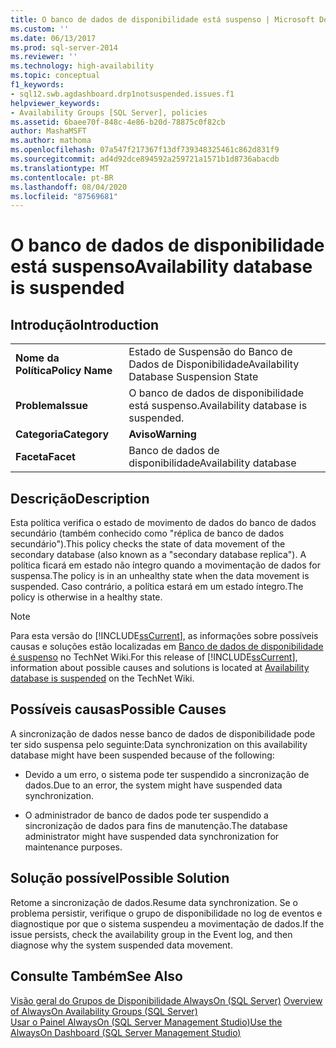 ```yaml
---
title: O banco de dados de disponibilidade está suspenso | Microsoft Docs
ms.custom: ''
ms.date: 06/13/2017
ms.prod: sql-server-2014
ms.reviewer: ''
ms.technology: high-availability
ms.topic: conceptual
f1_keywords:
- sql12.swb.agdashboard.drp1notsuspended.issues.f1
helpviewer_keywords:
- Availability Groups [SQL Server], policies
ms.assetid: 6baee70f-848c-4e86-b20d-78875c0f82cb
author: MashaMSFT
ms.author: mathoma
ms.openlocfilehash: 07a547f217367f13df739348325461c862d831f9
ms.sourcegitcommit: ad4d92dce894592a259721a1571b1d8736abacdb
ms.translationtype: MT
ms.contentlocale: pt-BR
ms.lasthandoff: 08/04/2020
ms.locfileid: "87569681"
---
```

# <a name="availability-database-is-suspended"></a><span data-ttu-id="fe731-102">O banco de dados de disponibilidade está suspenso</span><span class="sxs-lookup"><span data-stu-id="fe731-102">Availability database is suspended</span></span>
    
## <a name="introduction"></a><span data-ttu-id="fe731-103">Introdução</span><span class="sxs-lookup"><span data-stu-id="fe731-103">Introduction</span></span>  
  
|||  
|-|-|  
|<span data-ttu-id="fe731-104">**Nome da Política**</span><span class="sxs-lookup"><span data-stu-id="fe731-104">**Policy Name**</span></span>|<span data-ttu-id="fe731-105">Estado de Suspensão do Banco de Dados de Disponibilidade</span><span class="sxs-lookup"><span data-stu-id="fe731-105">Availability Database Suspension State</span></span>|  
|<span data-ttu-id="fe731-106">**Problema**</span><span class="sxs-lookup"><span data-stu-id="fe731-106">**Issue**</span></span>|<span data-ttu-id="fe731-107">O banco de dados de disponibilidade está suspenso.</span><span class="sxs-lookup"><span data-stu-id="fe731-107">Availability database is suspended.</span></span>|  
|<span data-ttu-id="fe731-108">**Categoria**</span><span class="sxs-lookup"><span data-stu-id="fe731-108">**Category**</span></span>|<span data-ttu-id="fe731-109">**Aviso**</span><span class="sxs-lookup"><span data-stu-id="fe731-109">**Warning**</span></span>|  
|<span data-ttu-id="fe731-110">**Faceta**</span><span class="sxs-lookup"><span data-stu-id="fe731-110">**Facet**</span></span>|<span data-ttu-id="fe731-111">Banco de dados de disponibilidade</span><span class="sxs-lookup"><span data-stu-id="fe731-111">Availability database</span></span>|  
  
## <a name="description"></a><span data-ttu-id="fe731-112">Descrição</span><span class="sxs-lookup"><span data-stu-id="fe731-112">Description</span></span>  
 <span data-ttu-id="fe731-113">Esta política verifica o estado de movimento de dados do banco de dados secundário (também conhecido como "réplica de banco de dados secundário").</span><span class="sxs-lookup"><span data-stu-id="fe731-113">This policy checks the state of data movement of the secondary database (also known as a "secondary database replica").</span></span> <span data-ttu-id="fe731-114">A política ficará em estado não íntegro quando a movimentação de dados for suspensa.</span><span class="sxs-lookup"><span data-stu-id="fe731-114">The policy is in an unhealthy state when the data movement is suspended.</span></span> <span data-ttu-id="fe731-115">Caso contrário, a política estará em um estado íntegro.</span><span class="sxs-lookup"><span data-stu-id="fe731-115">The policy is otherwise in a healthy state.</span></span>  
  
> [!NOTE]  
>  <span data-ttu-id="fe731-116"> Para esta versão do [!INCLUDE[ssCurrent](../../../includes/sscurrent-md.md)], as informações sobre possíveis causas e soluções estão localizadas em [Banco de dados de disponibilidade é suspenso](https://go.microsoft.com/fwlink/p/?LinkId=220860) no TechNet Wiki.</span><span class="sxs-lookup"><span data-stu-id="fe731-116">For this release of [!INCLUDE[ssCurrent](../../../includes/sscurrent-md.md)], information about possible causes and solutions is located at [Availability database is suspended](https://go.microsoft.com/fwlink/p/?LinkId=220860) on the TechNet Wiki.</span></span>  
  
## <a name="possible-causes"></a><span data-ttu-id="fe731-117">Possíveis causas</span><span class="sxs-lookup"><span data-stu-id="fe731-117">Possible Causes</span></span>  
 <span data-ttu-id="fe731-118">A sincronização de dados nesse banco de dados de disponibilidade pode ter sido suspensa pelo seguinte:</span><span class="sxs-lookup"><span data-stu-id="fe731-118">Data synchronization on this availability database might have been suspended because of the following:</span></span>  
  
-   <span data-ttu-id="fe731-119">Devido a um erro, o sistema pode ter suspendido a sincronização de dados.</span><span class="sxs-lookup"><span data-stu-id="fe731-119">Due to an error, the system might have suspended data synchronization.</span></span>  
  
-   <span data-ttu-id="fe731-120">O administrador de banco de dados pode ter suspendido a sincronização de dados para fins de manutenção.</span><span class="sxs-lookup"><span data-stu-id="fe731-120">The database administrator might have suspended data synchronization for maintenance purposes.</span></span>  
  
## <a name="possible-solution"></a><span data-ttu-id="fe731-121">Solução possível</span><span class="sxs-lookup"><span data-stu-id="fe731-121">Possible Solution</span></span>  
 <span data-ttu-id="fe731-122">Retome a sincronização de dados.</span><span class="sxs-lookup"><span data-stu-id="fe731-122">Resume data synchronization.</span></span> <span data-ttu-id="fe731-123">Se o problema persistir, verifique o grupo de disponibilidade no log de eventos e diagnostique por que o sistema suspendeu a movimentação de dados.</span><span class="sxs-lookup"><span data-stu-id="fe731-123">If the issue persists, check the availability group in the Event log, and then diagnose why the system suspended data movement.</span></span>  
  
## <a name="see-also"></a><span data-ttu-id="fe731-124">Consulte Também</span><span class="sxs-lookup"><span data-stu-id="fe731-124">See Also</span></span>  
 <span data-ttu-id="fe731-125">[Visão geral do Grupos de Disponibilidade AlwaysOn &#40;SQL Server&#41;](overview-of-always-on-availability-groups-sql-server.md) </span><span class="sxs-lookup"><span data-stu-id="fe731-125">[Overview of AlwaysOn Availability Groups &#40;SQL Server&#41;](overview-of-always-on-availability-groups-sql-server.md) </span></span>  
 [<span data-ttu-id="fe731-126">Usar o Painel AlwaysOn &#40;SQL Server Management Studio&#41;</span><span class="sxs-lookup"><span data-stu-id="fe731-126">Use the AlwaysOn Dashboard &#40;SQL Server Management Studio&#41;</span></span>](use-the-always-on-dashboard-sql-server-management-studio.md)  
  
  
